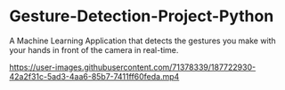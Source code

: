 # Gesture-Detection-Project-Python

A Machine Learning Application that detects the gestures you make with your hands in front of the camera in real-time.

https://user-images.githubusercontent.com/71378339/187722930-42a2f31c-5ad3-4aa6-85b7-7411ff60feda.mp4
